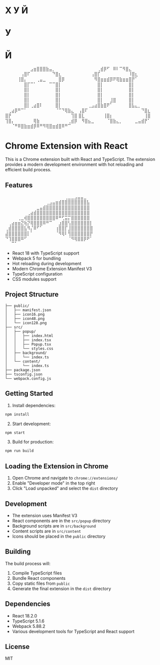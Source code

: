 # Х У Й

# У

# Й

⠀⠀⠀⠀⠀⠀⠀⠀⣠⣶⣿⣿⣿⣷⣤⡀⠀⠀⠀⠀⠀⠀⠀
⠀⠀⠀⠀⠀⠀⢀⣾⡿⠋⠀⠿⠇⠉⠻⣿⣄⠀⠀⠀⠀⠀⠀
⠀⠀⠀⠀⠀⢠⣿⠏⠀⠀⠀⠀⠀⠀⠀⠙⣿⣆⠀⠀⠀⠀⠀
⠀⠀⠀⠀⢠⣿⡏⠀⠀⠀⠀⠀⠀⠀⠀⠀⠸⣿⣆⠀⠀⠀⠀
⠀⠀⠀⠀⢸⣿⡄⠀⠀⠀⢀⣤⣀⠀⠀⠀⠀⣿⡿⠀⠀⠀⠀
⠀⠀⠀⠀⠀⠻⣿⣶⣶⣾⡿⠟⢿⣷⣶⣶⣿⡟⠁⠀⠀⠀⠀
⠀⠀⠀⠀⠀⠀⣿⡏⠉⠁⠀⠀⠀⠀⠉⠉⣿⡇⠀⠀⠀⠀⠀
⠀⠀⠀⠀⠀⠀⣿⡇⠀⠀⠀⠀⠀⠀⠀⠀⣿⡇⠀⠀⠀⠀⠀
⠀⠀⠀⠀⠀⠀⣿⡇⠀⠀⠀⠀⠀⠀⠀⠀⣿⡇⠀⠀⠀⠀⠀
⠀⠀⠀⠀⠀⠀⣿⡇⠀⠀⠀⠀⠀⠀⠀⠀⣿⡇⠀⠀⠀⠀⠀
⠀⠀⠀⠀⠀⠀⣿⡇⠀⠀⠀⠀⠀⠀⠀⠀⣿⡇⠀⠀⠀⠀⠀
⠀⠀⠀⠀⠀⠀⣿⡇⠀⠀⠀⠀⠀⠀⠀⠀⣿⡇⠀⠀⠀⠀⠀
⠀⠀⠀⠀⠀⠀⣿⡇⠀⠀⠀⠀⠀⠀⠀⠀⣿⡇⠀⠀⠀⠀⠀
⠀⠀⠀⠀⠀⠀⣿⡇⠀⠀⣸⣿⠀⠀⠀⠀⣿⡇⠀⠀⠀⠀⠀
⠀⠀⠀⠀⠀⠀⣿⡇⢀⣴⣿⠇⠀⠀⠀⠀⣿⡇⠀⠀⠀⠀⠀
⠀⠀⠀⢀⣠⣴⣿⣷⣿⠟⠁⠀⠀⠀⠀⠀⣿⣧⣄⡀⠀⠀⠀
⠀⢀⣴⡿⠛⠉⠁⠀⠀⠀⠀⠀⠀⠀⠀⠀⠈⠉⠙⢿⣷⣄⠀
⢠⣿⠏⠀⠀⠀⠀⠀⠀⠀⠀⠀⠀⠀⠀⠀⠀⠀⠀⠀⠙⣿⣆
⣿⡟⠀⠀⠀⠀⠀⠀⠀⠀⠀⠀⠀⠀⠀⠀⠀⠀⠀⠀⠀⢹⣿
⣿⣇⠀⠀⠀⠀⠀⠀⢸⣿⡆⠀⠀⠀⠀⠀⠀⠀⠀⠀⠀⢸⣿
⢹⣿⡄⠀⠀⠀⠀⠀⠀⢿⣷⠀⠀⠀⠀⠀⠀⠀⠀⠀⢀⣾⡿
⠀⠻⣿⣦⣀⠀⠀⠀⠀⠈⣿⣷⣄⡀⠀⠀⠀⠀⣀⣤⣾⡟⠁
⠀⠀⠈⠛⠿⣿⣷⣶⣾⡿⠿⠛⠻⢿⣿⣶⣾⣿⠿⠛⠉⠀⠀

# Chrome Extension with React

This is a Chrome extension built with React and TypeScript. The extension provides a modern development environment with hot reloading and efficient build process.

## Features

⠀⠀⠀⠀⠀⠀⠀⠀⠀⠀⠀⠀⠀⠀⠀⠀⠀⠀⠀⢀⣀⣀⣠⣤⣤⣀⠀⠀
⠀⠀⠀⠀⠀⠀⠀⠀⠀⠀⠀⠀⠀⢀⣠⣤⣶⣾⣿⣿⣿⣿⣿⣿⣿⣿⣧⠀
⠀⠀⠀⠀⠀⠀⠀⠀⠀⠀⣀⣤⣾⣿⣿⣿⣿⣿⣿⣿⣿⣿⣿⣿⣿⣿⣿⠀
⠀⠀⠀⠀⠀⠀⠀⢀⣴⣾⣿⣿⣿⣿⣿⣿⣿⣿⣿⣿⣿⣿⣿⣿⣿⣿⣿⠀
⠀⠀⠀⠀⢀⣀⢾⣿⣿⣿⣿⣿⣿⣿⣿⣿⠿⠛⢋⣭⡍⣿⣿⣿⣿⣿⣿⠀
⠀⢀⣴⣶⣶⣝⢷⡝⢿⣿⣿⣿⠿⠛⠉⠀⠀⣰⣿⣿⢣⣿⣿⣿⣿⣿⣿⡇
⢀⣾⣿⣿⣿⣿⣧⠻⡌⠿⠋⠁⠀⠀⠀⠀⢰⣿⣿⡏⣸⣿⣿⣿⣿⣿⣿⣿
⣼⣿⣿⣿⣿⣿⣿⡇⠁⠀⠀⠀⠀⠀⠀⠀⠈⠻⢿⠇⢻⣿⣿⣿⣿⣿⣿⡟
⠙⢹⣿⣿⣿⠿⠋⠀⠀⠀⠀⠀⠀⠀⠀⠀⠀⠀⠀⠀⠈⠻⢿⣿⣿⡿⠟⠁
⠀⠀⠉⠁⠀⠀⠀⠀⠀⠀⠀⠀⠀⠀⠀⠀⠀⠀⠀⠀⠀⠀⠀⠀⠀⠀⠀⠀

- React 18 with TypeScript support
- Webpack 5 for bundling
- Hot reloading during development
- Modern Chrome Extension Manifest V3
- TypeScript configuration
- CSS modules support

## Project Structure

```
├── public/
│   ├── manifest.json
│   ├── icon16.png
│   ├── icon48.png
│   └── icon128.png
├── src/
│   ├── popup/
│   │   ├── index.html
│   │   ├── index.tsx
│   │   ├── Popup.tsx
│   │   └── styles.css
│   ├── background/
│   │   └── index.ts
│   └── content/
│       └── index.ts
├── package.json
├── tsconfig.json
└── webpack.config.js
```

## Getting Started

1. Install dependencies:

```bash
npm install
```

2. Start development:

```bash
npm start
```

3. Build for production:

```bash
npm run build
```

## Loading the Extension in Chrome

1. Open Chrome and navigate to `chrome://extensions/`
2. Enable "Developer mode" in the top right
3. Click "Load unpacked" and select the `dist` directory

## Development

- The extension uses Manifest V3
- React components are in the `src/popup` directory
- Background scripts are in `src/background`
- Content scripts are in `src/content`
- Icons should be placed in the `public` directory

## Building

The build process will:

1. Compile TypeScript files
2. Bundle React components
3. Copy static files from `public`
4. Generate the final extension in the `dist` directory

## Dependencies

- React 18.2.0
- TypeScript 5.1.6
- Webpack 5.88.2
- Various development tools for TypeScript and React support

## License

MIT
